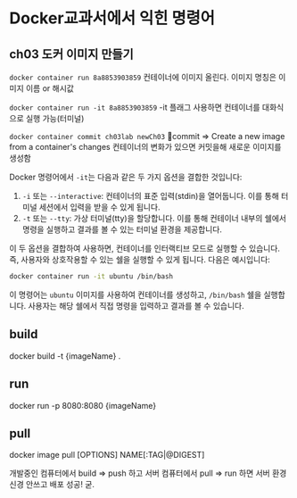 # Docker교과서에서 익힌 명령어
## ch03 도커 이미지 만들기
`docker container run 8a8853903859` 
컨테이너에 이미지 올린다. 이미지 명칭은 이미지 이름 or 해시값

`docker container run -it 8a8853903859`
-it 플래그 사용하면 컨테이너를 대화식으로 실행 가능(터미널)

`docker container commit ch03lab newCh03`
commit =>     Create a new image from a container's changes
컨테이너의 변화가 있으면 커밋을해 새로운 이미지를 생성함

Docker 명령어에서 `-it`는 다음과 같은 두 가지 옵션을 결합한 것입니다:

1. `-i` 또는 `--interactive`: 컨테이너의 표준 입력(stdin)을 열어둡니다. 이를 통해 터미널 세션에서 입력을 받을 수 있게 됩니다.
2. `-t` 또는 `--tty`: 가상 터미널(tty)을 할당합니다. 이를 통해 컨테이너 내부의 쉘에서 명령을 실행하고 결과를 볼 수 있는 터미널 환경을 제공합니다.

이 두 옵션을 결합하여 사용하면, 컨테이너를 인터랙티브 모드로 실행할 수 있습니다. 즉, 사용자와 상호작용할 수 있는 쉘을 실행할 수 있게 됩니다. 다음은 예시입니다:

```bash
docker container run -it ubuntu /bin/bash
```

이 명령어는 `ubuntu` 이미지를 사용하여 컨테이너를 생성하고, `/bin/bash` 쉘을 실행합니다. 사용자는 해당 쉘에서 직접 명령을 입력하고 결과를 볼 수 있습니다.

## build
docker build -t {imageName} .

## run
docker run -p 8080:8080 {imageName}

## pull
docker image pull [OPTIONS] NAME[:TAG|@DIGEST]

개발중인 컴퓨터에서  build => push 하고
서버 컴퓨터에서 pull => run 하면 서버 환경 신경 안쓰고 배포 성공!  굳.